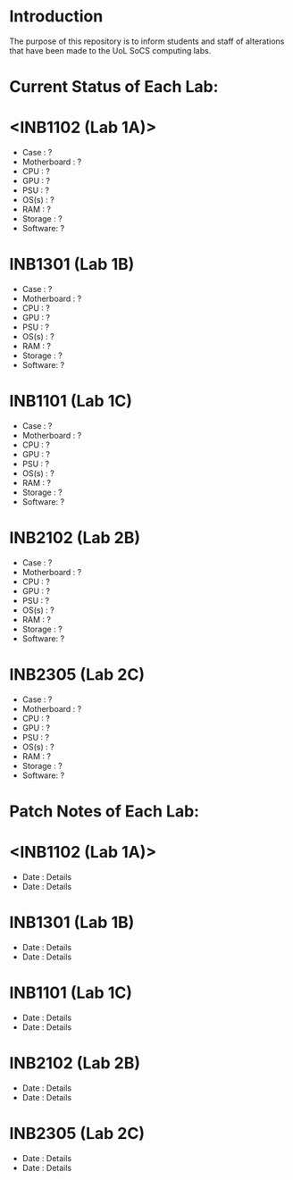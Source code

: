 # Introduction
The purpose of this repository is to inform students and staff of alterations that have been made to the UoL SoCS computing labs.

# Current Status of Each Lab:
# <INB1102 (Lab 1A)>
* Case : ?
* Motherboard : ?
* CPU : ?
* GPU : ?
* PSU : ?
* OS(s) : ?
* RAM : ? 
* Storage : ?
* Software: ?

# INB1301 (Lab 1B)
* Case : ?
* Motherboard : ?
* CPU : ?
* GPU : ?
* PSU : ?
* OS(s) : ?
* RAM : ? 
* Storage : ?
* Software: ?

# INB1101 (Lab 1C)
* Case : ?
* Motherboard : ?
* CPU : ?
* GPU : ?
* PSU : ?
* OS(s) : ?
* RAM : ? 
* Storage : ?
* Software: ?

# INB2102 (Lab 2B)
* Case : ?
* Motherboard : ?
* CPU : ?
* GPU : ?
* PSU : ?
* OS(s) : ?
* RAM : ? 
* Storage : ?
* Software: ?

# INB2305 (Lab 2C)
* Case : ?
* Motherboard : ?
* CPU : ?
* GPU : ?
* PSU : ?
* OS(s) : ?
* RAM : ? 
* Storage : ?
* Software: ?

# Patch Notes of Each Lab:
# <INB1102 (Lab 1A)>
* Date : Details
* Date : Details 

# INB1301 (Lab 1B)
* Date : Details
* Date : Details 

# INB1101 (Lab 1C)
* Date : Details
* Date : Details 

# INB2102 (Lab 2B)
* Date : Details
* Date : Details 

# INB2305 (Lab 2C)
* Date : Details
* Date : Details 
